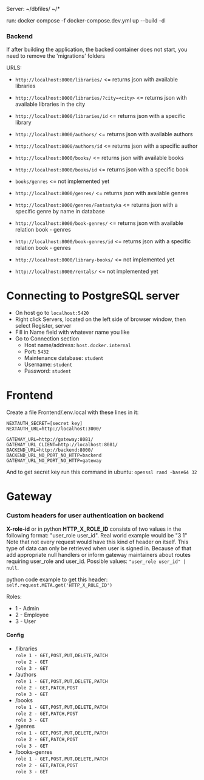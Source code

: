 Server:
~/dbfiles/
~/*

run: docker compose -f docker-compose.dev.yml up --build -d

### Backend
If after building the application, the backed container does not start, you need to remove the 'migrations' folders

URLS:
* `http://localhost:8000/libraries/`                  <= returns json with available libraries
* `http://localhost:8000/libraries/?city=<city>`      <= returns json with available libraries in the city
* `http://localhost:8000/libraries/id`                <= returns json with a specific library

* `http://localhost:8000/authors/`                    <= returns json with available authors
* `http://localhost:8000/authors/id`                  <= returns json with a specific author

* `http://localhost:8000/books/`                      <= returns json with available books
* `http://localhost:8000/books/id`                    <= returns json with a specific book

* `books/genres`                                       <= not implemented yet

* `http://localhost:8000/genres/`                       <= returns json with available genres
* `http://localhost:8000/genres/Fantastyka`             <= returns json with a specific genre by name in database

* `http://localhost:8000/book-genres/`                  <= returns json with available relation book - genres
* `http://localhost:8000/book-genres/id`                <= returns json with a specific relation book - genres

* `http://localhost:8000/library-books/`              <= not implemented yet
* `http://localhost:8000/rentals/`                    <= not implemented yet


# Connecting to PostgreSQL server
* On host go to `localhost:5420`
* Right click Servers, located on the left side of browser window, then select Register, server
* Fill in Name field with whatever name you like
* Go to Connection section
  * Host name/address: `host.docker.internal`
  * Port: `5432`
  * Maintenance database: `student`
  * Username: `student`
  * Password: `student`


# Frontend
Create a file Frontend/.env.local with these lines in it:
```
NEXTAUTH_SECRET=[secret key]
NEXTAUTH_URL=http://localhost:3000/

GATEWAY_URL=http://gateway:8081/
GATEWAY_URL_CLIENT=http://localhost:8081/
BACKEND_URL=http://backend:8000/
BACKEND_URL_NO_PORT_NO_HTTP=backend
GATEWAY_URL_NO_PORT_NO_HTTP=gateway
```

And to get secret key run this command in ubuntu: `openssl rand -base64 32`

# Gateway
### Custom headers for user authentication on backend
<b>X-role-id</b> or in python <b>HTTP_X_ROLE_ID</b> consists of two values in the following format: "user_role user_id". Real world example would be "3 1"
Note that not every request would have this kind of header on itself. This type of data can only be retrieved when user is signed in. Because of that add appropriate null handlers or inform gateway maintainers about routes requiring user_role and user_id. Possible values: `"user_role user_id" | null`.

python code example to get this header: `self.request.META.get('HTTP_X_ROLE_ID')`

Roles:
* 1 - Admin
* 2 - Employee
* 3 - User

#### Config
* /libraries  
  `role 1 - GET,POST,PUT,DELETE,PATCH`     
  `role 2 - GET`   
  `role 3 - GET`
* /authors  
  `role 1 - GET,POST,PUT,DELETE,PATCH`   
  `role 2 - GET,PATCH,POST`   
  `role 3 - GET`
* /books  
  `role 1 - GET,POST,PUT,DELETE,PATCH`   
  `role 2 - GET,PATCH,POST`   
  `role 3 - GET`
* /genres  
  `role 1 - GET,POST,PUT,DELETE,PATCH`   
  `role 2 - GET,PATCH,POST`   
  `role 3 - GET`
* /books-genres      
  `role 1 - GET,POST,PUT,DELETE,PATCH`   
  `role 2 - GET,PATCH,POST`   
  `role 3 - GET`